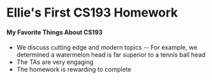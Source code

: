 # Ellie's First CS193 Homework

#### My Favorite Things About CS193

- We discuss cutting edge and modern topics -- For example, we determined a watermelon head is far superior to a tennis ball head
- The TAs are very engaging
- The homework is rewarding to complete
